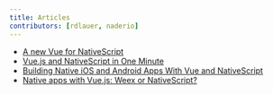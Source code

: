 ```yaml
---
title: Articles
contributors: [rdlauer, naderio]
---
```


- [A new Vue for NativeScript](https://www.nativescript.org/blog/a-new-vue-for-nativescript)
- [Vue.js and NativeScript in One Minute](https://www.nativescript.org/blog/vue-and-nativescript-in-one-minute)
- [Building Native iOS and Android Apps With Vue and NativeScript](https://developer.telerik.com/products/nativescript/native-ios-android-vue-nativescript/)
- [Native apps with Vue.js: Weex or NativeScript?](https://hackernoon.com/native-apps-with-vue-js-weex-or-nativescript-8d8f0bac041d)
